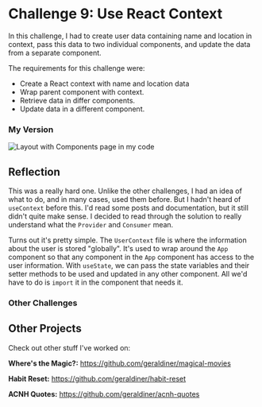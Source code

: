 # Challenge 9: Use React Context

In this challenge, I had to create user data containing name and location in context, pass this data to two individual components, and update the data from a separate component.

The requirements for this challenge were:

- Create a React context with name and location data
- Wrap parent component with context.
- Retrieve data in differ components.
- Update data in a different component.

### My Version

![Layout with Components page in my code](https://i.imgur.com/5mgTcIN.gif)

## Reflection

This was a really hard one. Unlike the other challenges, I had an idea of what to do, and in many cases, used them before. But I hadn't heard of `useContext` before this. I'd read some posts and documentation, but it still didn't quite make sense. I decided to read through the solution to really understand what the `Provider` and `Consumer` mean.

Turns out it's pretty simple. The `UserContext` file is where the information about the user is stored "globally". It's used to wrap around the `App` component so that any component in the `App` component has access to the user information. With `useState`, we can pass the state variables and their setter methods to be used and updated in any other component. All we'd have to do is `import` it in the component that needs it.

### Other Challenges

## Other Projects

Check out other stuff I've worked on:

**Where's the Magic?:** https://github.com/geraldiner/magical-movies

**Habit Reset:** https://github.com/geraldiner/habit-reset

**ACNH Quotes:** https://github.com/geraldiner/acnh-quotes
